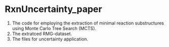 # RxnUncertainty_paper
1. The code for employing the extraction of minimal reaction substructures using Monte Carlo Tree Search (MCTS).
2. The extratced RMG-dataset.
3. The files for uncertainty application.
